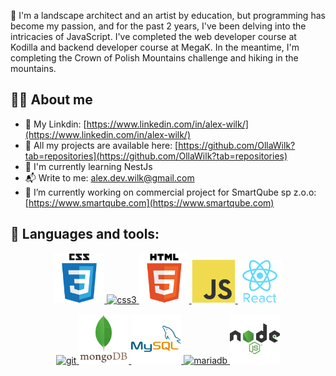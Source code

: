 👋 I'm a landscape architect and an artist by education, but programming has become my passion, and for the past 2 years, I've been delving into the intricacies of JavaScript. I've completed the web developer course at Kodilla and backend developer course at MegaK.
In the meantime, I'm completing the Crown of Polish Mountains challenge and hiking in the mountains.  

## 💁‍♀️ About me
<!-- 👀 Check out my portfolio website [Kliknij tutaj, aby przejść do strony głównej](https://www.example.com) -->
- 📖 My Linkdin: [https://www.linkedin.com/in/alex-wilk/](https://www.linkedin.com/in/alex-wilk/)
- 💞️ All my projects are available here: [https://github.com/OllaWilk?tab=repositories](https://github.com/OllaWilk?tab=repositories)
- 🌱 I'm currently learning NestJs
- 📬 Write to me: [alex.dev.wilk@gmail.com](mailto:alex.dev.wilk@gmail.com)
- 🚀 I’m currently working on commercial project for SmartQube sp z.o.o: [https://www.smartqube.com](https://www.smartqube.com)

## 🚀 Languages and tools:

<div align="center">

<a href="https://www.w3schools.com/css/" target="_blank" rel="noreferrer"> <img src="https://raw.githubusercontent.com/devicons/devicon/master/icons/css3/css3-original-wordmark.svg" alt="css3" width="80" height="80"/> </a> 
<a href="https://upload.wikimedia.org/wikipedia/commons/9/96/Sass_Logo_Color.svg" target="_blank" rel="noreferrer"> <img src="https://upload.wikimedia.org/wikipedia/commons/9/96/Sass_Logo_Color.svg" alt="css3" width="80" height="80"/> </a> 
<a href="https://www.w3.org/html/" target="_blank" rel="noreferrer"> <img src="https://raw.githubusercontent.com/devicons/devicon/master/icons/html5/html5-original-wordmark.svg" alt="html5" width="80" height="80"/> </a>
<a href="https://developer.mozilla.org/en-US/docs/Web/JavaScript" target="_blank" rel="noreferrer"> <img src="https://raw.githubusercontent.com/devicons/devicon/master/icons/javascript/javascript-original.svg" alt="javascript" width="70" height="70"/> </a>
<a href="https://reactjs.org/" target="_blank" rel="noreferrer"> <img src="https://raw.githubusercontent.com/devicons/devicon/master/icons/react/react-original-wordmark.svg" alt="react" width="70" height="70"/> </a> 
<!-- <a href="https://www.typescriptlang.org/" target="_blank" rel="noreferrer"> <img src="https://raw.githubusercontent.com/devicons/devicon/master/icons/typescript/typescript-original.svg" alt="typescript" width="70" height="70"/> </a> -->
<a href="https://git-scm.com/" target="_blank" rel="noreferrer"> <img src="https://www.vectorlogo.zone/logos/git-scm/git-scm-icon.svg" alt="git" width="70" height="70"/> </a>
<a href="https://www.mongodb.com/" target="_blank" rel="noreferrer"> <img src="https://raw.githubusercontent.com/devicons/devicon/master/icons/mongodb/mongodb-original-wordmark.svg" alt="mongodb" width="80" height="80"/> </a> 
<a href="https://www.mysql.com/" target="_blank" rel="noreferrer"> <img src="https://raw.githubusercontent.com/devicons/devicon/master/icons/mysql/mysql-original-wordmark.svg" alt="mysql" width="80" height="80"/> </a>
<a href="https://mariadb.org/" target="_blank" rel="noreferrer"> <img src="https://www.vectorlogo.zone/logos/mariadb/mariadb-icon.svg" alt="mariadb" width="80" height="80"/> </a> 
<a href="https://nodejs.org" target="_blank" rel="noreferrer"> <img src="https://raw.githubusercontent.com/devicons/devicon/master/icons/nodejs/nodejs-original-wordmark.svg" alt="nodejs" width="80" height="80"/> </a> 
</div>

